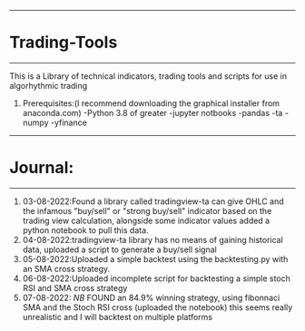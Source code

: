 -------------------------------------------------------------------------------------------------------------------------------------------------------------------------
# Trading-Tools
-------------------------------------------------------------------------------------------------------------------------------------------------------------------------
This is a Library of technical indicators, trading tools and scripts for use in algorhythmic trading


1. Prerequisites:(I recommend downloading the graphical installer from anaconda.com)
    -Python 3.8 of greater
    -jupyter notbooks
    -pandas
    -ta
    -numpy
    -yfinance
    
-------------------------------------------------------------------------------------------------------------------------------------------------------------------------
# Journal:
-------------------------------------------------------------------------------------------------------------------------------------------------------------------------
1. 03-08-2022:Found a library called tradingview-ta can give OHLC and the infamous "buy/sell" or "strong buy/sell" indicator based on the trading view calculation, alongside some indicator values added a python notebook to pull this data.
2. 04-08-2022:tradingview-ta library has no means of gaining historical data, uploaded a script to generate a buy/sell signal
3. 05-08-2022:Uploaded a simple backtest using the backtesting.py with an SMA cross strategy.
4. 06-08-2022:Uploaded incomplete script for backtesting a simple stoch RSI and SMA cross strategy
5. 07-08-2022: *NB* FOUND an 84.9% winning strategy, using fibonnaci SMA and the Stoch RSI cross (uploaded the notebook) this seems really unrealistic and I will backtest on multiple platforms
